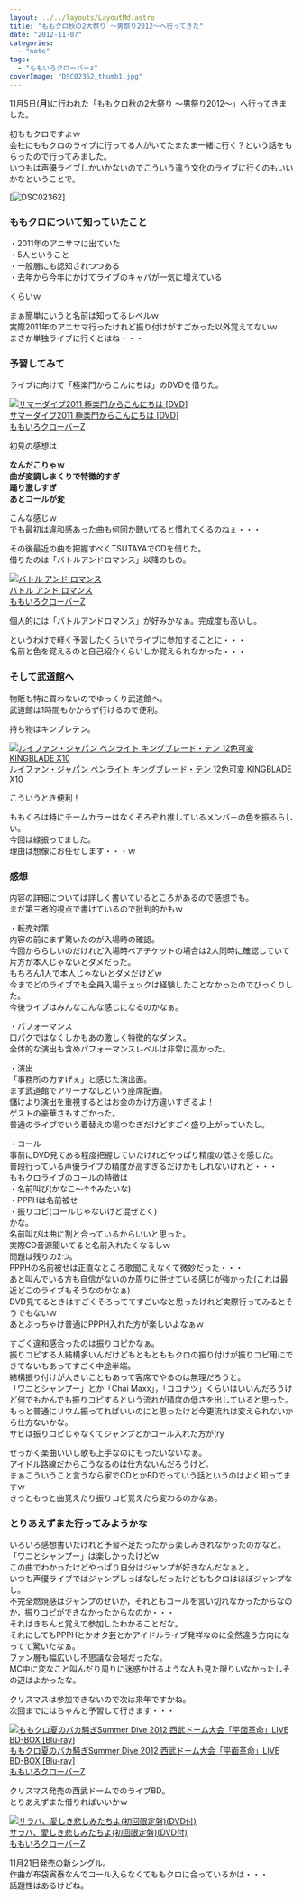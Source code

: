 ```yaml
---
layout: ../../layouts/LayoutMd.astro
title: "ももクロ秋の2大祭り ～男祭り2012～へ行ってきた"
date: "2012-11-07"
categories: 
  - "note"
tags: 
  - "ももいろクローバーz"
coverImage: "DSC02362_thumb1.jpg"
---
```


11月5日(**月**)に行われた「ももクロ秋の2大祭り ～男祭り2012～」へ行ってきました。

初ももクロですよｗ  
会社にももクロのライブに行ってる人がいてたまたま一緒に行く？という話をもらったので行ってみました。  
いつもは声優ライブしかいかないのでこういう違う文化のライブに行くのもいいかなということで。

[![DSC02362](/wp/images/DSC02362_thumb.jpg "DSC02362")]

### ももクロについて知っていたこと

・2011年のアニサマに出ていた  
・5人ということ  
・一般層にも認知されつつある  
・去年から今年にかけてライブのキャパが一気に増えている

くらいｗ

まぁ簡単にいうと名前は知ってるレベルｗ  
実際2011年のアニサマ行ったけれど振り付けがすごかった以外覚えてないｗ  
まさか単独ライブに行くとはね・・・

### 予習してみて

ライブに向けて「極楽門からこんにちは」のDVDを借りた。

[![サマーダイブ2011 極楽門からこんにちは [DVD]](/wp/images/51%2BlnGFgs1L._SL160_.jpg)  
サマーダイブ2011 極楽門からこんにちは \[DVD\]  
ももいろクローバーZ](https://www.amazon.co.jp/exec/obidos/ASIN/B005V4GN24/mizuka123-22/ref=nosim)

初見の感想は

**なんだこりゃｗ  
曲が変調しまくりで特徴的すぎ  
踊り激しすぎ  
あとコールが変**

こんな感じｗ  
でも最初は違和感あった曲も何回か聴いてると慣れてくるのねぇ・・・

その後最近の曲を把握すべくTSUTAYAでCDを借りた。  
借りたのは「バトルアンドロマンス」以降のもの。

[![バトル アンド ロマンス](/wp/images/51WhYLsNw2L._SL160_.jpg)  
バトル アンド ロマンス  
ももいろクローバーZ](https://www.amazon.co.jp/exec/obidos/ASIN/B0051RHQTU/mizuka123-22/ref=nosim)

個人的には「バトルアンドロマンス」が好みかなぁ。完成度も高いし。

というわけで軽く予習したくらいでライブに参加することに・・・  
名前と色を覚えるのと自己紹介くらいしか覚えられなかった・・・

### そして武道館へ

物販も特に買わないのでゆっくり武道館へ。  
武道館は1時間もかからず行けるので便利。

持ち物はキンブレテン。

[![ルイファン・ジャパン ペンライト キングブレード・テン 12色可変  KINGBLADE X10](/wp/images/41v2pOtMXAL._SL160_.jpg)  
ルイファン・ジャパン ペンライト キングブレード・テン 12色可変 KINGBLADE X10  
](https://www.amazon.co.jp/exec/obidos/ASIN/B008HOHYVE/mizuka123-22/ref=nosim)

こういうとき便利！

ももくろは特にチームカラーはなくそろぞれ推しているメンバ－の色を振るらしい。  
今回は緑振ってました。  
理由は想像にお任せします・・・ｗ

### 感想

内容の詳細については詳しく書いているところがあるので感想でも。  
まだ第三者的視点で書けているので批判的かもｗ

・転売対策  
内容の前にまず驚いたのが入場時の確認。  
今回かららしいのだけれど入場時ペアチケットの場合は2人同時に確認していて片方が本人じゃないとダメだった。  
もちろん1人で本人じゃないとダメだけどｗ  
今までどのライブでも全員入場チェックは経験したことなかったのでびっくりした。  
今後ライブはみんなこんな感じになるのかなぁ。

・パフォーマンス  
口パクではなくしかもあの激しく特徴的なダンス。  
全体的な演出も含めパフォーマンスレベルは非常に高かった。

・演出  
「事務所の力すげぇ」と感じた演出面。  
まず武道館でアリーナなしという座席配置。  
儲けより演出を重視するとはお金のかけ方違いすぎるよ！  
ゲストの豪華さもすごかった。  
普通のライブでいう着替えの場つなぎだけどすごく盛り上がっていたし。

・コール  
事前にDVD見てある程度把握していたけれどやっぱり精度の低さを感じた。  
普段行っている声優ライブの精度が高すぎるだけかもしれないけれど・・・  
ももクロライブのコールの特徴は  
・名前叫び(かなこ～↑↑みたいな)  
・PPPHは名前被せ  
・振りコピ(コールじゃないけど混ぜとく)  
かな。  
名前叫びは曲に割と合っているからいいと思った。  
実際CD音源聞いてると名前入れたくなるしｗ  
問題は残りの2つ。  
PPPHの名前被せは正直なところ歌聞こえなくて微妙だった・・・  
あと叫んでいる方も自信がないのか周りに併せている感じが強かった(これは最近どこのライブもそうなのかなぁ)  
DVD見てるときはすごくそろっててすごいなと思ったけれど実際行ってみるとそうでもないｗ  
あとぶっちゃけ普通にPPPH入れた方が楽しいよなぁｗ

すごく違和感合ったのは振りコピかなぁ。  
振りコピする人結構多いんだけどもともとももクロの振り付けが振りコピ用にできてないもあってすごく中途半端。  
結構振り付けが大きいこともあって客席でやるのは無理だろうと。  
「ワニとシャンプー」とか「Chai Maxx」，「ココナツ」くらいはいいんだろうけど何でもかんでも振りコピするという流れが精度の低さを出していると思った。  
もっと普通にリウム振ってればいいのにと思ったけど今更流れは変えられないから仕方ないかな。  
サビは振りコピじゃなくてジャンプとかコール入れた方が(ry

せっかく楽曲いいし歌も上手なのにもったいないなぁ。  
アイドル路線だからこうなるのは仕方ないんだろうけど。  
まぁこういうこと言うなら家でCDとかBDでっていう話というのはよく知ってますｗ  
きっともっと曲覚えたり振りコピ覚えたら変わるのかなぁ。

### とりあえずまた行ってみようかな

いろいろ感想書いたけれど予習不足だったから楽しみきれなかったのかなと。  
「ワニとシャンプー」は楽しかったけどｗ  
この曲でわかったけどやっぱり自分はジャンプが好きなんだなぁと。  
いつも声優ライブではジャンプしっぱなしだったけどももクロはほぼジャンプなし。  
不完全燃焼感はジャンプのせいか，それともコールを言い切れなかったからなのか，振りコピができなかったからなのか・・・  
それはきちんと覚えて参加したわかることだな。  
それにしてもPPPHとかオタ芸とかアイドルライブ発祥なのに全然違う方向になってて驚いたなぁ。  
ファン層も幅広いし不思議な会場だったな。  
MC中に変なこと叫んだり周りに迷惑かけるような人も見た限りいなかったしその辺はよかったな。

クリスマスは参加できないので次は来年ですかね。  
次回までにはちゃんと予習して行きます・・・

[![ももクロ夏のバカ騒ぎSummer Dive 2012 西武ドーム大会「平面革命」LIVE BD-BOX [Blu-ray]](/wp/images/51huM53kz6L._SL160_.jpg)  
ももクロ夏のバカ騒ぎSummer Dive 2012 西武ドーム大会「平面革命」LIVE BD-BOX \[Blu-ray\]  
ももいろクローバーZ](https://www.amazon.co.jp/exec/obidos/ASIN/B009SASPRI/mizuka123-22/ref=nosim)

クリスマス発売の西武ドームでのライブBD。  
とりあえずまた借りればいいかｗ

[![サラバ、愛しき悲しみたちよ(初回限定盤)(DVD付)](/wp/images/51HOQDgv6xL._SL160_.jpg)  
サラバ、愛しき悲しみたちよ(初回限定盤)(DVD付)  
ももいろクローバーZ](https://www.amazon.co.jp/exec/obidos/ASIN/B009EBE1UG/mizuka123-22/ref=nosim)

11月21日発売の新シングル。  
作曲が布袋寅泰なんでコール入らなくてももクロに合っているかは・・・  
話題性はあるけどね。
